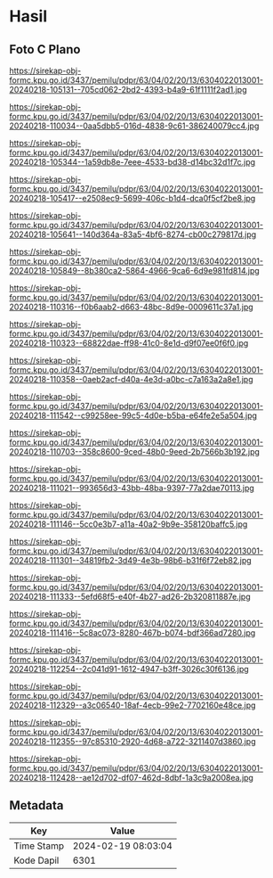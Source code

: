 # Hasil

## Foto C Plano

https://sirekap-obj-formc.kpu.go.id/3437/pemilu/pdpr/63/04/02/20/13/6304022013001-20240218-105131--705cd062-2bd2-4393-b4a9-61f1111f2ad1.jpg

https://sirekap-obj-formc.kpu.go.id/3437/pemilu/pdpr/63/04/02/20/13/6304022013001-20240218-110034--0aa5dbb5-016d-4838-9c61-386240079cc4.jpg

https://sirekap-obj-formc.kpu.go.id/3437/pemilu/pdpr/63/04/02/20/13/6304022013001-20240218-105344--1a59db8e-7eee-4533-bd38-d14bc32d1f7c.jpg

https://sirekap-obj-formc.kpu.go.id/3437/pemilu/pdpr/63/04/02/20/13/6304022013001-20240218-105417--e2508ec9-5699-406c-b1d4-dca0f5cf2be8.jpg

https://sirekap-obj-formc.kpu.go.id/3437/pemilu/pdpr/63/04/02/20/13/6304022013001-20240218-105641--140d364a-83a5-4bf6-8274-cb00c279817d.jpg

https://sirekap-obj-formc.kpu.go.id/3437/pemilu/pdpr/63/04/02/20/13/6304022013001-20240218-105849--8b380ca2-5864-4966-9ca6-6d9e981fd814.jpg

https://sirekap-obj-formc.kpu.go.id/3437/pemilu/pdpr/63/04/02/20/13/6304022013001-20240218-110316--f0b6aab2-d663-48bc-8d9e-0009611c37a1.jpg

https://sirekap-obj-formc.kpu.go.id/3437/pemilu/pdpr/63/04/02/20/13/6304022013001-20240218-110323--68822dae-ff98-41c0-8e1d-d9f07ee0f6f0.jpg

https://sirekap-obj-formc.kpu.go.id/3437/pemilu/pdpr/63/04/02/20/13/6304022013001-20240218-110358--0aeb2acf-d40a-4e3d-a0bc-c7a163a2a8e1.jpg

https://sirekap-obj-formc.kpu.go.id/3437/pemilu/pdpr/63/04/02/20/13/6304022013001-20240218-111542--c99258ee-99c5-4d0e-b5ba-e64fe2e5a504.jpg

https://sirekap-obj-formc.kpu.go.id/3437/pemilu/pdpr/63/04/02/20/13/6304022013001-20240218-110703--358c8600-9ced-48b0-9eed-2b7566b3b192.jpg

https://sirekap-obj-formc.kpu.go.id/3437/pemilu/pdpr/63/04/02/20/13/6304022013001-20240218-111021--993656d3-43bb-48ba-9397-77a2dae70113.jpg

https://sirekap-obj-formc.kpu.go.id/3437/pemilu/pdpr/63/04/02/20/13/6304022013001-20240218-111146--5cc0e3b7-a11a-40a2-9b9e-358120baffc5.jpg

https://sirekap-obj-formc.kpu.go.id/3437/pemilu/pdpr/63/04/02/20/13/6304022013001-20240218-111301--34819fb2-3d49-4e3b-98b6-b31f6f72eb82.jpg

https://sirekap-obj-formc.kpu.go.id/3437/pemilu/pdpr/63/04/02/20/13/6304022013001-20240218-111333--5efd68f5-e40f-4b27-ad26-2b320811887e.jpg

https://sirekap-obj-formc.kpu.go.id/3437/pemilu/pdpr/63/04/02/20/13/6304022013001-20240218-111416--5c8ac073-8280-467b-b074-bdf366ad7280.jpg

https://sirekap-obj-formc.kpu.go.id/3437/pemilu/pdpr/63/04/02/20/13/6304022013001-20240218-112254--2c041d91-1612-4947-b3ff-3026c30f6136.jpg

https://sirekap-obj-formc.kpu.go.id/3437/pemilu/pdpr/63/04/02/20/13/6304022013001-20240218-112329--a3c06540-18af-4ecb-99e2-7702160e48ce.jpg

https://sirekap-obj-formc.kpu.go.id/3437/pemilu/pdpr/63/04/02/20/13/6304022013001-20240218-112355--97c85310-2920-4d68-a722-3211407d3860.jpg

https://sirekap-obj-formc.kpu.go.id/3437/pemilu/pdpr/63/04/02/20/13/6304022013001-20240218-112428--ae12d702-df07-462d-8dbf-1a3c9a2008ea.jpg


## Metadata

| Key        | Value               |
| ---------- | ------------------- |
| Time Stamp | 2024-02-19 08:03:04 |
| Kode Dapil | 6301                |



